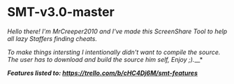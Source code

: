 # SMT-v3.0-master

 *Hello there! I'm MrCreeper2010 and I've made this ScreenShare Tool to help all lazy Staffers finding cheats.*

 *To make things intersting I intentionally didn't want to compile the source. The user has to download and build the source him self, Enjoy ;).*__*

 ***Features listed to: https://trello.com/b/cHC4Dj6M/smt-features***

